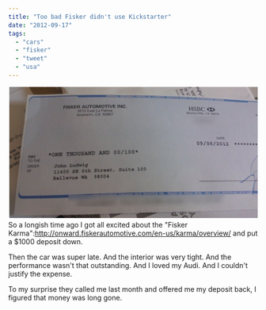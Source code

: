 ```yaml
---
title: "Too bad Fisker didn't use Kickstarter"
date: "2012-09-17"
tags: 
  - "cars"
  - "fisker"
  - "tweet"
  - "usa"
---
```


[![](images/WP_000124.jpg "WP_000124")](http://theludwigs.com/wp-content/uploads/2012/09/WP_000124.jpg)So a longish time ago I got all excited about the "Fisker Karma":http://onward.fiskerautomotive.com/en-us/karma/overview/ and put a $1000 deposit down.

Then the car was super late. And the interior was very tight. And the performance wasn't that outstanding. And I loved my Audi. And I couldn't justify the expense.

To my surprise they called me last month and offered me my deposit back, I figured that money was long gone.
